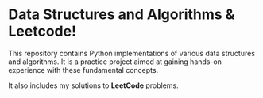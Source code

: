# Data Structures and Algorithms  & Leetcode!

This repository contains Python implementations of various data structures and algorithms. It is a practice project aimed at gaining hands-on experience with these fundamental concepts.

It also includes my solutions to **LeetCode** problems.
